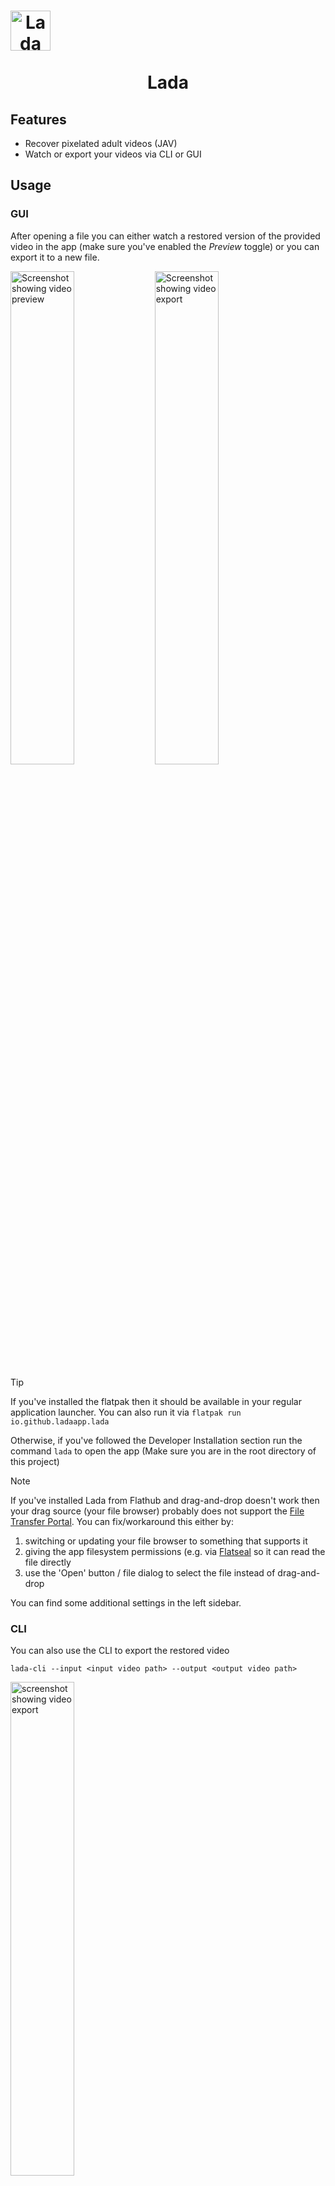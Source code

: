 <h1 align="center">
  <img src="packaging/flatpak/share/icons/hicolor/128x128/apps/io.github.ladaapp.lada.png" alt="Lada Icon" style="display: block; width: 64px; height: 64px;">
  <br>
  Lada
</h1>

## Features
* Recover pixelated adult videos (JAV)
* Watch or export your videos via CLI or GUI

## Usage
### GUI
After opening a file you can either watch a restored version of the provided video in the app (make sure you've enabled the *Preview* toggle) or you can export it to a new file.

<picture>
  <source media="(prefers-color-scheme: dark)" srcset="assets/screenshot_gui_1_dark.png">
  <source media="(prefers-color-scheme: light)" srcset="assets/screenshot_gui_1_light.png">
  <img alt="Screenshot showing video preview" src="assets/screenshot_gui_1_dark.png" width="45%">
</picture>
<picture>
  <source media="(prefers-color-scheme: dark)" srcset="assets/screenshot_gui_2_dark.png">
  <source media="(prefers-color-scheme: light)" srcset="assets/screenshot_gui_2_light.png">
  <img alt="Screenshot showing video export" src="assets/screenshot_gui_2_dark.png" width="45%">
</picture>

> [!TIP]
> If you've installed the flatpak then it should be available in your regular application launcher. You can also run it via `flatpak run io.github.ladaapp.lada`
> 
> Otherwise, if you've followed the Developer Installation section run the command `lada` to open the app (Make sure you are in the root directory of this project)

> [!NOTE]
> If you've installed Lada from Flathub and drag-and-drop doesn't work then your drag source (your file browser) probably does not support the [File Transfer Portal](https://flatpak.github.io/xdg-desktop-portal/docs/doc-org.freedesktop.portal.FileTransfer.html).
> You can fix/workaround this either by:
>  1) switching or updating your file browser to something that supports it
>  2) giving the app filesystem permissions (e.g. via [Flatseal](https://flathub.org/apps/com.github.tchx84.Flatseal) so it can read the file directly
>  3) use the 'Open' button / file dialog to select the file instead of drag-and-drop

You can find some additional settings in the left sidebar.

### CLI
You can also use the CLI to export the restored video
```shell
lada-cli --input <input video path> --output <output video path>
```
<img src="assets/screenshot_cli_1.png" alt="screenshot showing video export" width="45%">

> [!TIP]
> If you've installed the app via Flathub then the command would look like this (instead of *host* permissions you could also use `--file-forwarding` option)
>  ```shell
>  flatpak run --filesystem=host --command=lada-cli io.github.ladaapp.lada --input <input video path> --output <output video path>
>  ```
> You can also set an alias in your favourite shell and use as the same shorter command as shown above
> ```shell
> alias lada-cli="flatpak run --filesystem=host --command=lada-cli io.github.ladaapp.lada"
>  ```

> [!TIP]
> If you've installed the app via Docker you can pass the parameters via docker run
>  ```shell
> docker run --rm --gpus all --mount type=bind,src=<path to input/output video dir>,dst=/mnt ladaapp/lada:latest --input /mnt/<input video file> --output /mnt/<output video file>
> ```

> [!TIP]
> Lada will write the restored video first to a temporary file before it is being combined with the audio stream from the original file and written to the selected destination.
> Default location is `/tmp`. You can overwrite it by setting the `TMPDIR` environment variable.
> On flatpak you can either pass `--env=TMPDIR=/my/custom/tempdir` to the run command or you can use Flatseal to overwrite this permanently.

You can find out more about additional options by using the `--help` argument.

## Status
Don't expect this to work perfectly, some scenes can be pretty good and close to the real thing. Other scenes can be rather meh and show worse artifacts than the original mosaics.

You'll need a Nvidia (CUDA) GPU and some patience to run the app.
If your GPU is not fast enough to watch the video in real-time you'll have to export it first and watch it later with your favorite media player.
If your card has at least 4-6GB of VRAM then it should work out of the box.

The CPU is used for re-encoding the restored video so shouldn't be too slow either. The app uses a lot of RAM for buffering to increase throughput.
For 1080p content you should be fine with 6-8GB RAM, 4K will need more. This could be lowered by fine-tuning some knowbs in the code if you're that low on RAM.

Technically running the app on your CPU is also supported where *supported* is defined as: It will not crash but processing will be so slow you wish you haven't given it a try.

Here are some speed performance numbers using Lada v0.4.0 on my available hardware to give you an idea what to expect:

| Video name | Video description                                                                                    | Video<br>duration / resolution / FPS | Lada<br>runtime / FPS<br>Nvidia RTX 3050<br>(*Laptop GPU*) | Lada<br>runtime / FPS<br>Nvidia RTX 3090<br>(Desktop GPU) |
|------------|------------------------------------------------------------------------------------------------------|--------------------------------------|------------------------------------------------------------|-----------------------------------------------------------|
| vid1       | multiple mosaic regions present on all frames                                                        | 1m30s / 10920x1080 / 30 FPS          | 15m33s / 2.8 FPS                                           | 1m41s / 26 FPS                                            |
| vid2       | single mosaic region present on all frames                                                           | 3m0s / 1920x1080 / 30 FPS            | 20m36s / 4.3 FPS                                           | 2m18s / 39 FPS                                            |
| vid3       | half of the video doesn't have any mosaics present,<br>the other half mostly single mosaic per frame | 41m16s / 852x480 / 30 FPS            | 3h20m57s / 6.1 FPS                                         | 13m10s / 94 FPS                                           |


As you can see, Realtime playback for Nvidia RTX 3050 (Laptop GPU) is currently out-of-reach but Preview functionality can still be used to skip through a video (with some loading/buffering) to see what quality to expect from an export.

It may or may not work on Windows and Mac and other GPUs. You'll have to try to follow Developer Installation below and see how far you get.
Patches / reports welcome if you are able to make it run on other systems.

## Installation
On Linux the easiest way to install the app (CLI and GUI) is to get it from Flathub.

<a href='https://flathub.org/apps/details/io.github.ladaapp.lada'><img width='200' alt='Download from Flathub' src='https://flathub.org/api/badge?svg&locale=en'/></a>

> [!CAUTION]
> The flatpak works only with x86_64 CPUs with Nvidia/CUDA GPUs. Make sure your system is using NVIDIAs official driver not `nouveau`.
> (CPU-only inference technically works also, but read the notes in [Status](#Status) first).

The app is also available via docker (CLI only!), you can pull it from dockerhub:
```shell
docker pull ladaapp/lada:latest
````
The image has the same limitations as the flatpak: x86_64 CPU + Nvidia/CUDA GPU only. In order to use your GPU make sure to install
[Nvidia Container Toolkit](https://docs.nvidia.com/datacenter/cloud-native/container-toolkit/latest/install-guide.html) first.

If you don't want to use flatpak/docker, have other hardware specs than what the flatpak is built for or if you're not using Linux you'd need to follow the [Developer installation](#Developer-Installation) steps for now.
Contributions welcome if someone is able to package the app for other systems.

## Models
The project comes with a `generic` mosaic removal / video restoration model that was trained on a diverse set of scenes and is used by default.
There is also a `bj_pov` model which was trained only on such specific clips and may show better results than the generic model but therefore is not as versatile (Didn't notice much of a difference but YMMV).

> [!TIP]
> For folks currently using or interested in the mosaic restoration model of [DeepMosaics](https://github.com/HypoX64/DeepMosaics):
> It is integrated in Lada and you can use it via CLI or GUI if you prefer. As DeepMosaics is not maintained anymore it is also included in the Flatpak and Docker image of Lada so it's easier to use.

You can select the model to use in the sidepanel or if using the CLI by passing the arguments for path and type of model.

> [!NOTE]
> There are also models for detection for both mosaiced/pixelated and non-obstructed NSFW sources which are used internally for pre-processing and model training.

## Developer Installation

### System dependencies

1) Install Python 3.12
   > If your OS doesn't provide this version you could use `conda` or some of its clones like `micromamba` to install python

2) [Install FFmpeg](https://ffmpeg.org/download.html)

3) [Install GStreamer](https://gstreamer.freedesktop.org/documentation/installing/index.html)

4) [Install GTK](https://www.gtk.org/docs/installations/)

> [!TIP]
> 3/4 are only needed when running the GUI and can be skipped for CLI-only use

### Python dependencies
This is a Python project so let's install our dependencies from PyPi:

1) Create a new virtual environment
    ```bash
    python -m venv .venv
    source .venv/bin/activate
    ```

2) [Install PyTorch](https://pytorch.org/get-started/locally)

3) Install this project together with the remaining dependencies
    ```bash
    python -m pip install -e '.[basicvsrpp,gui]'
    ````
    These extras are enough to run the model, GUI and CLI. If you want to train the model(s) or work on the dataset(s) install additional extras `training,dataset-creation`. `gui` is optional and can be skipped if only working with the CLI.

   > [!CAUTION]
   > When installing the dataset-creating extra dependencies `albuminations` will be installed. There seems to be an issue with its dependency management as albumentations will install opencv headless even though opencv is already available and you'll end up with both (you can check via `pip freeze | grep opencv`). 
   > 
   > If you run into conflicts related to OpenCV then uninstall both `opencv-python-headless` and `opencv-python` and install only `opencv-python`. (Noticed on version `albumentations==1.4.24`).

4) Apply patches

    In order to fix resume training of the mosaic restoration model apply the following patch (tested with `mmengine==0.10.6`):
    ```bash
    patch -u ./.venv/lib/python3.12/site-packages/mmengine/runner/loops.py -i patches/adjust_mmengine_resume_dataloader.patch
    ```

    On low-end hardware running mosaic detection model could run into a timeout defined in ultralytics library and the scene would not be restored. The following patch increases this time limit (tested with `ultralytics==8.3.58`):
    ```bash
    patch -u ./.venv/lib/python3.12/site-packages/ultralytics/models/yolo/segment/predict.py patches/increase_mms_time_limit.patch
    ```

### Install models
Download the models from the GitHub Releases page into the `model_weights` directory. The following commands do just that
```shell
wget -P model_weights/ 'https://github.com/ladaapp/lada/releases/download/v0.2.0/lada_mosaic_detection_model_v2.pt'
wget -P model_weights/ 'https://github.com/ladaapp/lada/releases/download/v0.2.1/lada_mosaic_restoration_model_generic_v1.1.pth'
wget -P model_weights/ 'https://github.com/ladaapp/lada/releases/download/v0.1.0/lada_mosaic_restoration_model_bj_pov.pth'
```

If you're interested in running DeepMosaics' restoration model you can also download their pretrained model `clean_youknow_video.pth`
```shell
wget -O model_weights/3rd_party/clean_youknow_video.pth 'https://drive.usercontent.google.com/download?id=1ulct4RhRxQp1v5xwEmUH7xz7AK42Oqlw&export=download&confirm=t'
```

To train the models and create your own datasets you'll also need these files
```shell
wget -P model_weights/3rd_party/ 'https://download.openmmlab.com/mmediting/restorers/basicvsr/spynet_20210409-c6c1bd09.pth'
wget -P model_weights/3rd_party/ 'https://download.pytorch.org/models/vgg19-dcbb9e9d.pth'
wget -P model_weights/3rd_party/ 'https://github.com/QualityAssessment/DOVER/releases/download/v0.1.0/DOVER.pth'
wget -P model_weights/ 'https://github.com/ladaapp/lada/releases/download/v0.5.1-beta/lada_nsfw_detection_model_v1.3.pt'
wget -P model_weights/ 'https://github.com/ladaapp/lada/releases/download/v0.5.0-beta4/lada_watermark_detection_model_v1.2.pt'
wget -P model_weights/3rd_party/ 'https://github.com/notAI-tech/NudeNet/releases/download/v3.4-weights/640m.pt'
```

> [!CAUTION]
> The last download command currently doesn't work as the NudeNet project is set to age-restricted.
> You'll have to be logged into GitHub, then you can download the file manually on their [release page]('https://github.com/notAI-tech/NudeNet/releases/): release `v3.4` / file `640m.pt`
> The model is optional though and only used in `create-mosaic-restoration-dataset.py`.

Now you should be able to run the GUI via `lada` or the CLI via `lada-cli`.


## Training and dataset creation
If you're interested in training your own model(s) or create custom dataset(s) you can find out more in [Training and dataset creation](docs/training_and_dataset_creation.md).

## Credits
This project builds on work done by these fantastic people

* [DeepMosaics](https://github.com/HypoX64/DeepMosaics): Used their code to create mosaic for dataset creation/training, you can also run their clean_youknow_video model in this app. They seem to be the only other open source project trying to solve this task I could find. Kudos to them!
* [BasicVSR++](https://ckkelvinchan.github.io/projects/BasicVSR++) / [MMagic](https://github.com/open-mmlab/mmagic): Used as base model for mosaic removal
* [YOLO/Ultralytics](https://github.com/ultralytics/ultralytics): Used as model to detect mosaic regions as well as non-mosaic regions for dataset creation
* [DOVER](https://github.com/VQAssessment/DOVER): Used to assess video quality of created clips during the dataset creation process to filter out low quality videos
* [DNN Watermark / PITA Dataset](https://github.com/tgenlis83/dnn-watermark): Used most of its code for creating the watermark detection dataset used to filter out scenes obstructed with text/watermarks/logos
* [NudeNet](https://github.com/notAI-tech/NudeNet/): Used as an additional NSFW classifier to filter out false positives by our own NSFW segmentation model
* [Twitter Emoji](https://github.com/twitter/twemoji): Used eggplant emoji as base for the app icon (feel free to contribute a better logo)
* PyTorch, FFmpeg, GStreamer, GTK and [all other folks building our ecosystem](https://xkcd.com/2347/)


Previous iterations of the mosaic removal model used the following projects as a base

* [KAIR / rvrt](https://github.com/cszn/KAIR)
